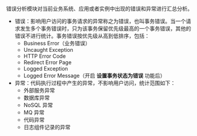 错误分析模块对当前业务系统、应用或者实例中出现的错误和异常进行汇总分析。

- 错误：影响用户访问的事务请求的异常称之为错误，也叫事务错误。当一个请求发生多个事务错误时，只为该事务保留优先级最高的一个事务错误，其他的错误不进行统计。事务错误按优先级从高到低排序，包括：
  - Business Error（业务错误）
  - Uncaught Exception
  - HTTP Error Code
  - Redirect Error Page
  - Logged Exception
  - Logged Error Message（开启 **设置事务状态为错误** 功能后）
- 异常：代码执行过程中产生的异常，不影响用户访问，统计范围如下：
  - 外部服务异常
  - 数据库异常
  - NoSQL 异常
  - MQ 异常
  - 代码异常
  - 日志组件记录的异常

